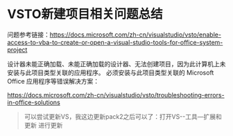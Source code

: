 # VSTO新建项目相关问题总结

问题参考链接：https://docs.microsoft.com/zh-cn/visualstudio/vsto/enable-access-to-vba-to-create-or-open-a-visual-studio-tools-for-office-system-project





设计器未能正确加载、未能正确加载的设计器、无法创建项目，因为此计算机上未安装与此项目类型关联的应用程序。 必须安装与此项目类型关联的 Microsoft Office 应用程序等错误解决方案：

https://docs.microsoft.com/zh-cn/visualstudio/vsto/troubleshooting-errors-in-office-solutions





> 可以尝试更新VS，我这边更新pack2之后可以了：打开VS--工具—扩展和更新 进行更新